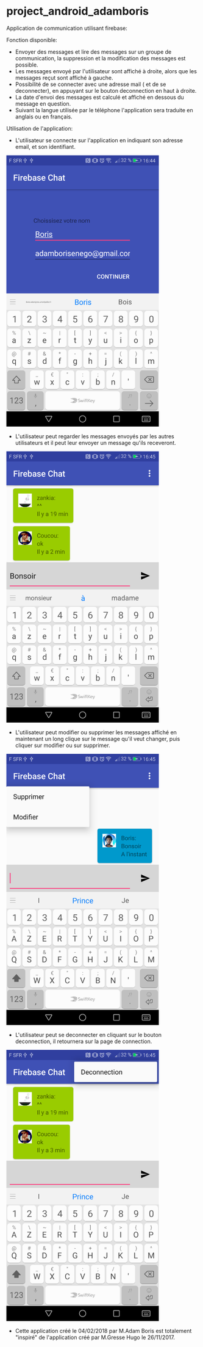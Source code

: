 # project_android_adamboris
Application de communication utilisant firebase:

Fonction disponible:
- Envoyer des messages et lire des messages sur un groupe de communication, la suppression et la modification des messages est possible.
- Les messages envoyé par l'utilisateur sont affiché à droite, alors que les messages reçut sont affiché à gauche.
- Possibilité de se connecter avec une adresse mail ( et de se deconnecter), en appuyant sur le bouton deconnection en haut à droite.
- La date d'envoi des messages est calculé et affiché en dessous du message en question.
- Suivant la langue utilisée par le téléphone l'application sera traduite en anglais ou en français.

Utilisation de l'application:

 - L'utilisateur se connecte sur l'application en indiquant son adresse email, et son identifiant.

<img src="Screenshot_20180204-164454.png" width="400">

  - L'utilisateur peut regarder les messages envoyés par les autres utilisateurs et il peut leur envoyer un message qu'ils receveront.

<img src="Screenshot_20180204-164520.png" width="400">

  - L'utilisateur peut modifier ou supprimer les messages affiché en maintenant un long clique sur le message qu'il veut changer, puis cliquer sur modifier ou sur supprimer. 
  
<img src="Screenshot_20180204-164532.png" width="400">

  - L'utilisateur peut se deconnecter en cliquant sur le bouton deconnection, il retournera sur la page de connection.
  
<img src="Screenshot_20180204-164550.png" width="400">

- Cette application créé le 04/02/2018 par M.Adam Boris est totalement "inspiré" de l'application créé par M.Gresse Hugo le 26/11/2017.
